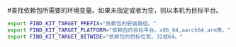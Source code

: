 
#查找依赖包所需要的环境变量。如果未指定或者为空，则以本机为目标平台。
```bash
export FIND_KIT_TARGET_PREFIX="依赖包的安装路径。"
export FIND_KIT_TARGET_PLATFORM="依赖包的目标平台。x86_64,aarch64,arm等。"
export FIND_KIT_TARGET_BITWIDE="依赖包的目标位宽。32或64。"
```